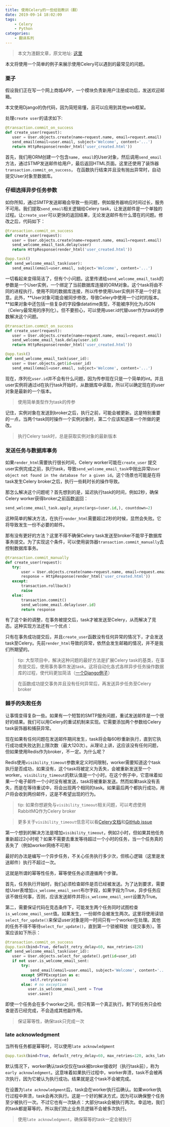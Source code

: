 ```yaml
---
title: 使用Celery的一些经验教训（翻）
date: 2019-09-14 18:02:09
tags:
    - Celery
    - Python
categories:
    - 翻译系列
---
```


> 本文为渣翻文章，原文地址: [这里](https://blog.daftcode.pl/working-with-asynchronous-celery-tasks-lessons-learned-32bb7495586b)

本文将使用一个简单的例子来展示使用Celery可以遇到的最常见的问题。

### 栗子

假设我们正在写一个网上商城APP，一个模块负责新用户注册成功后，发送欢迎邮箱。

本文使用Django的伪代码，因为简短易懂，且可以应用到其他web框架。

处理`create user`的请求如下:

```python
@transaction.commit_on_success
def create_user(request):
   user = User.objects.create(name=request.name, email=request.email)
   send_email(email=user.email, subject='Welcome', content='...')
   return HttpResponse(render_html('user_created.html'))
```

首先，我们用ORM创建一个包含`name, email`的User对象，然后调用`send_email`方法，通过STMP发送邮件给用户，最后返回HTML页面。这里还使用了装饰器`transaction.commit_on_success`， 在函数执行结束并且没有抛出异常时，自动提交User对象至数据库。

<!--more-->

### 仔细选择异步任务参数

如你所知，通过SMTP发送邮箱会导致一些问题，例如服务器响应时间过长，服务不可用。我们提取`send_email`相关逻辑给Celery task，让发送邮件是一个单独的过程。让`create_user`可以更快的返回结果，无论发送邮件有什么潜在的问题。修改之后，代码如下：

```python
@transaction.commit_on_success
def create_user(request):
   user = User.objects.create(name=request.name, email=request.email)
   send_welcome_email_task.delay(user)
   return HttpResponse(render_html('user_created.html'))

@app.task()
def send_welcome_email_task(user):
   send_email(email=user.email, subject='Welcome', content='...')
```

一切看起来变得简洁了，但有个小问题。这里传递给`send_welcome_email_task`的参数是一个User实例，一个绑定了当前数据库连接的ORM对象。这个task将由不同的进程执行，使用不同的数据库连接，所以传参使用User实例并不是一个好主意。此外，**User对象可能会被同步修改，导致Celery中使用一个过时的版本。**如果对象中还包括一些复杂的字段像datatime类型，不能被序列化为JSON（Celery最常用的序列化）。但不要担心，可以使用user.id代替user作为task的参数解决这个问题。

```python
@transaction.commit_on_success
def create_user(request):
   user = User.objects.create(name=request.name, email=request.email)
   send_welcome_email_task.delay(user.id)
   return HttpResponse(render_html('user_created.html'))

@app.task()
def send_welcome_email_task(user_id):
   user = User.objects.get(id=user_id)
   send_email(email=user.email, subject='Welcome', content='...')
```

现在，序列化`user.id`并不会有什么问题，因为传参现在只是一个简单的int。并且user实例将通过id在执行task开始时，从数据库中读取，所以可以确定现在的user对象是最新的一个版本。

> 使用简单类型作为task的传参

记住，实例对象在发送到broker之后，执行之前，可能会被更新。这是特别重要的一点，当两个task同时操作一个实例对象时，第二个应该知道第一个所做的更改。

> 执行Celery task时，总是获取实例对象的最新版本

### 发送任务与数据库事务

如果`render_html`需要执行很长时间，Celery worker可能在`create_user`  提交user实例完成之前，执行task，导致`send_welcome_email_task`中抛出异常`User object not found in the database for a given id`。这个场景也可能是在将task发生Celery broker之后，执行一些耗时长的操作导致。

那怎么解决这个问题呢？首先想到的是，延迟执行task的时间，例如2秒，确保Celery worker获得broker之前函数返回：

```python
send_welcome_email_task.apply_async(args=(user.id,), countdown=2)
```

这种简单的解决方法，在执行`render_html`需要超过2秒的时候，显然会失败。它将导致发生一份不必要的邮件。

那有没有更好的方法？这里不得不确保Celery task发送至broker不能早于数据库事务提交。为了实现这个条件，可以使用装饰器`transaction.commit_manually`去控制数据库事务。

```python
@transaction.commit_manually
def create_user(request):
   try:
       user = User.objects.create(name=request.name, email=request.email)
       response = HttpResponse(render_html('user_created.html'))
   except:
       transaction.rollback()
       raise
   else:
       transaction.commit()
       send_welcome_email.delay(user.id)
       return response
```

有了这个新的调整，在事务被提交后，task才被发送至Celery，从而解决了竞态。这种实现方法还有一个优点：

只有在事务成功提交后，并且`create_user`函数没有任何异常的情况下，才会发送task至Celery。先前`render_html`导致的异常，依然会发生邮箱的情况，并不是我们所期望的。

> tip: 大型项目中，解决这种问题的最好方法是扩展Celery task的基类，在事务提交后，使用事务事件发送task。这将自动化各式各样异步任务操作数据库的过程，使代码更加简洁（[一个Django例子](https://medium.com/hypertrack/dealing-with-database-transactions-in-django-celery-eac351d52f5f)）

> 在函数成功提交事务并且没有任何异常后，再发送异步任务至Celery broker

### 棘手的失败任务

让事情变得复杂一些。如果有一个短暂的SMTP服务问题，重试发送邮件是一个很好的结果。我们可以用Celery的重试机制来实现。它需要添加两个参数给Celery task装饰器和捕获异常。

现在如果有任何问题在发送邮件期间发生，task将会每60秒重新执行，直到它执行成功或失败达到上限次数（最大120次）。从理论上讲，这应该没有任何问题，但如果使用Redis作为broker，不一定。为什么呢？

Redis使用`visibility_timeout`参数来定义时间限制，worker需要知道这个task执行是否成功，如果没有，这个task将被定义为丢失，会被重新发送至一个worker。`visibility_timeout`的默认值是一个小时。在这个例子中，它意味着如果一个电子邮件一个小时没有被发送，task将被重新发送。然而如果task没有丢失，而是在等待重试中，将会出现两个相同的task。如果最后两个都执行成功，用户将会收到两份邮件，这是不希望出现的行为。

> tip: 如果你想避免与`visibility_timeout`相关问题，可以考虑使用RabbitMQ作为Celery broker

> 更多关于`visibility_timeout`信息可以看[Celery文档](http://docs.celeryproject.org/en/latest/getting-started/brokers/redis.html)和[GitHub issue](https://github.com/celery/kombu/issues/337)

第一个想到的解决方法是增加`visibility_timeout`，例如2小时，但如果其他任务重新超过2小时呢？如果不需要去重发等待超过一个小时的任务，当一个任务真的丢失了（例如worker网络不可用）

最好的办法是编写一个异步任务，不关心任务执行多少次，但核心逻辑（这里是发送邮件）执行不超过一次。

这就是所谓的幂等性任务，幂等使任务必须遵循两个步骤。

首先，任务执行开始时，我们必须检查邮件是否已经被发送。为了达到要求，需要给User表增加`is_welcome_email_sent`布尔字段，如果字段为True，异步任务应该不做任何事，否则，应该发送邮件并将`is_welcome_email_sent`设置为True。

第二，需要保证代码在竞态条件下，可能发生两个任务同时试图检查`is_welcome_email_sent`值。如果发生，一份邮件会被发生两次。这里将使用读锁`select_for_update()`来保证user对象是同一时间只有一个worker在处理。其他的任务不得不等待`select_for_update()`，直到第一个锁被释放（提交事务）。答案应该如下所示：

```python
@transaction.commit_on_success
@app.task(bind=True, default_retry_delay=60, max_retries=120)
def send_welcome_email_task(user_id):
   user = User.objects.select_for_update().get(id=user_id)
   if not user.is_welcome_email_sent:
       try:
           send_email(email=user.email, subject='Welcome', content='...')
       except SMTPException as e:
           self.retry(exc=e)
       else: # no exception
          user.is_welcome_email_sent = True
          user.save()
```

即使一个任务会在多个worker之间，但只有第一个真正执行。剩下的任务只会检查是否已经完成，不会造成其他副作用。

> 保证幂等性，确保task只完成一次

### late acknowledgment

当所有任务都是幂等时，可以使用`late acknowledgment`

```python
@app.task(bind=True, default_retry_delay=60, max_retries=120, acks_late=True)
```

默认情况下，worker确认task仅仅在task被broker接收时（执行task前），称为`early acknowledgment`。这意味着如果执行过程中，worker奔溃，task不会被再次执行，因为它被认为执行成功。结果就是这个task不会被完成。

在设置为`late acknowledgment`后，task会在worker执行后确认。如果worker执行过程中奔溃，task会再次执行。这是一个好的解决方式，因为可以确保整个任务至少被执行一次。不过它也有一次缺点：大部分task会被执行两次。幸运地，我们的task都是幂等的，所以我们防止业务员逻辑不会被多次执行。

> 使用`late acknowledgment`，确保幂等的task一定会被执行
